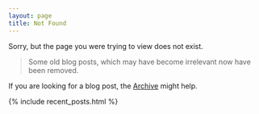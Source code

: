 ```yaml
---
layout: page
title: Not Found
---
```


Sorry, but the page you were trying to view does not exist.

>Some old blog posts, which may have become irrelevant now have been removed.

If you are looking for a blog post, the [Archive](/blog/archive) might help.

{% include recent_posts.html %}
